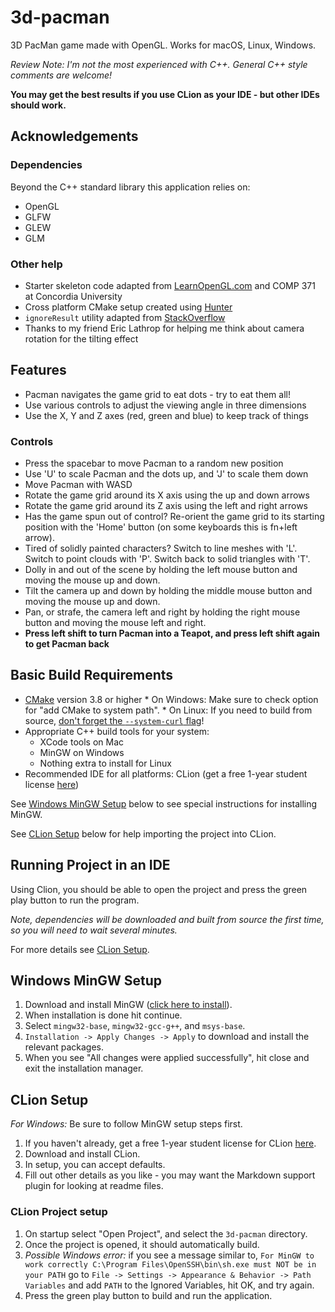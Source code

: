 # 3d-pacman

3D PacMan game made with OpenGL. Works for macOS, Linux, Windows.

*Review Note: I'm not the most experienced with C++. General C++ style comments are welcome!*

**You may get the best results if you use CLion as your IDE - but other IDEs should work.**

## Acknowledgements

### Dependencies

Beyond the C++ standard library this application relies on:
* OpenGL
* GLFW
* GLEW
* GLM

### Other help

* Starter skeleton code adapted from [LearnOpenGL.com](https://learnopengl.com/) and COMP 371 at Concordia University
* Cross platform CMake setup created using [Hunter](https://github.com/ruslo/hunter)
* `ignoreResult` utility adapted from [StackOverflow](https://stackoverflow.com/a/30099727)
* Thanks to my friend Eric Lathrop for helping me think about camera rotation for the tilting effect

## Features

* Pacman navigates the game grid to eat dots - try to eat them all!
* Use various controls to adjust the viewing angle in three dimensions
* Use the X, Y and Z axes (red, green and blue) to keep track of things

### Controls

* Press the spacebar to move Pacman to a random new position
* Use 'U' to scale Pacman and the dots up, and 'J' to scale them down
* Move Pacman with WASD
* Rotate the game grid around its X axis using the up and down arrows
* Rotate the game grid around its Z axis using the left and right arrows
* Has the game spun out of control? Re-orient the game grid to its starting position with the 'Home' button (on some keyboards this is fn+left arrow).
* Tired of solidly painted characters? Switch to line meshes with 'L'. Switch to point clouds with 'P'. Switch back to solid triangles with 'T'.
* Dolly in and out of the scene by holding the left mouse button and moving the mouse up and down.
* Tilt the camera up and down by holding the middle mouse button and moving the mouse up and down.
* Pan, or strafe, the camera left and right by holding the right mouse button and moving the mouse left and right.
* **Press left shift to turn Pacman into a Teapot, and press left shift again to get Pacman back**

## Basic Build Requirements

* [CMake](https://cmake.org) version 3.8 or higher
      * On Windows: Make sure to check option for "add CMake to system path".
      * On Linux: If you need to build from source, [don't forget the `--system-curl` flag](https://github.com/ruslo/hunter/issues/328#issuecomment-198672048)!
* Appropriate C++ build tools for your system:
    * XCode tools on Mac
    * MinGW on Windows
    * Nothing extra to install for Linux
* Recommended IDE for all platforms: CLion (get a free 1-year student license [here](https://www.jetbrains.com/shop/eform/students))

See [Windows MinGW Setup](#markdown-header-windows-mingw-setup) below to see special instructions for installing MinGW.

See [CLion Setup](#markdown-header-clion-setup) below for help importing the project into CLion.

## Running Project in an IDE

Using Clion, you should be able to open the project and press the green play button to run the program.

*Note, dependencies will be downloaded and built from source the first time, so you will need to wait several minutes.*

For more details see [CLion Setup](#markdown-header-clion-project-setup).

## Windows MinGW Setup

1. Download and install MinGW ([click here to install](http://www.mingw.org/download/installer?)).
2. When installation is done hit continue.
3. Select `mingw32-base`, `mingw32-gcc-g++`, and `msys-base`.
4. `Installation -> Apply Changes -> Apply` to download and install the relevant packages.
5. When you see "All changes were applied successfully", hit close and exit the installation manager.

## CLion Setup

*For Windows:* Be sure to follow MinGW setup steps first.

1. If you haven't already, get a free 1-year student license for CLion [here](https://www.jetbrains.com/shop/eform/students).
2. Download and install CLion.
3. In setup, you can accept defaults.
4. Fill out other details as you like - you may want the Markdown support plugin for looking at readme files.

### CLion Project setup
1. On startup select "Open Project", and select the `3d-pacman` directory.
2. Once the project is opened, it should automatically build.
4. *Possible Windows error:* if you see a message similar to, `For MinGW to work correctly C:\Program Files\OpenSSH\bin\sh.exe must NOT be in your PATH` go to `File -> Settings -> Appearance & Behavior -> Path Variables` and add `PATH` to the Ignored Variables, hit OK, and try again.
5. Press the green play button to build and run the application.
